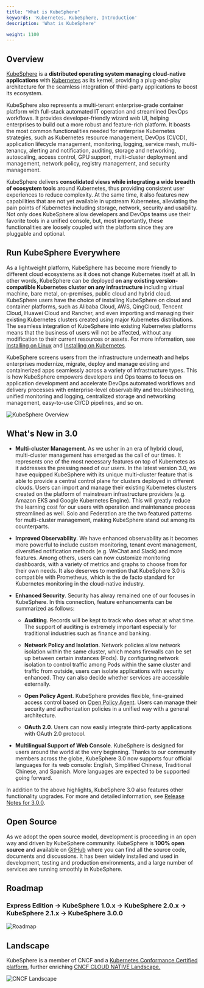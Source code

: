 ```yaml
---
title: "What is KubeSphere"
keywords: 'Kubernetes, KubeSphere, Introduction'
description: 'What is KubeSphere'

weight: 1100
---
```


## Overview

[KubeSphere](https://kubesphere.io) is a **distributed operating system managing cloud-native applications** with [Kubernetes](https://kubernetes.io) as its kernel, providing a plug-and-play architecture for the seamless integration of third-party applications to boost its ecosystem.

KubeSphere also represents a multi-tenant enterprise-grade container platform with full-stack automated IT operation and streamlined DevOps workflows. It provides developer-friendly wizard web UI, helping enterprises to build out a more robust and feature-rich platform. It boasts the most common functionalities needed for enterprise Kubernetes strategies, such as Kubernetes resource management, DevOps (CI/CD), application lifecycle management, monitoring, logging, service mesh, multi-tenancy, alerting and notification, auditing, storage and networking, autoscaling, access control, GPU support, multi-cluster deployment and management, network policy, registry management, and security management.

KubeSphere delivers **consolidated views while integrating a wide breadth of ecosystem tools** around Kubernetes, thus providing consistent user experiences to reduce complexity. At the same time, it also features new capabilities that are not yet available in upstream Kubernetes, alleviating the pain points of Kubernetes including storage, network, security and usability. Not only does KubeSphere allow developers and DevOps teams use their favorite tools in a unified console, but, most importantly, these functionalities are loosely coupled with the platform since they are pluggable and optional.

## Run KubeSphere Everywhere

As a lightweight platform, KubeSphere has become more friendly to different cloud ecosystems as it does not change Kubernetes itself at all. In other words, KubeSphere can be deployed **on any existing version-compatible Kubernetes cluster on any infrastructure** including virtual machine, bare metal, on-premises, public cloud and hybrid cloud. KubeSphere users have the choice of installing KubeSphere on cloud and container platforms, such as Alibaba Cloud, AWS, QingCloud, Tencent Cloud, Huawei Cloud and Rancher, and even importing and managing their existing Kubernetes clusters created using major Kubernetes distributions. The seamless integration of KubeSphere into existing Kubernetes platforms means that the business of users will not be affected, without any modification to their current resources or assets. For more information, see [Installing on Linux](../../installing-on-linux/) and [Installing on Kubernetes](../../installing-on-kubernetes/).

KubeSphere screens users from the infrastructure underneath and helps enterprises modernize, migrate, deploy and manage existing and containerized apps seamlessly across a variety of infrastructure types. This is how KubeSphere empowers developers and Ops teams to focus on application development and accelerate DevOps automated workflows and delivery processes with enterprise-level observability and troubleshooting, unified monitoring and logging, centralized storage and networking management, easy-to-use CI/CD pipelines, and so on.

![KubeSphere Overview](https://pek3b.qingstor.com/kubesphere-docs/png/20200224091526.png)

## What's New in 3.0

- **Multi-cluster Management**. As we usher in an era of hybrid cloud, multi-cluster management has emerged as the call of our times. It represents one of the most necessary features on top of Kubernetes as it addresses the pressing need of our users. In the latest version 3.0, we have equipped KubeSphere with its unique multi-cluster feature that is able to provide a central control plane for clusters deployed in different clouds. Users can import and manage their existing Kubernetes clusters created on the platform of mainstream infrastructure providers (e.g. Amazon EKS and Google Kubernetes Engine). This will greatly reduce the learning cost for our users with operation and maintenance process streamlined as well. Solo and Federation are the two featured patterns for multi-cluster management, making KubeSphere stand out among its counterparts.

- **Improved Observability**. We have enhanced observability as it becomes more powerful to include custom monitoring, tenant event management, diversified notification methods (e.g. WeChat and Slack) and more features. Among others, users can now customize monitoring dashboards, with a variety of metrics and graphs to choose from for their own needs. It also deserves to mention that KubeSphere 3.0 is compatible with Prometheus, which is the de facto standard for Kubernetes monitoring in the cloud-native industry.

- **Enhanced Security**. Security has alway remained one of our focuses in KubeSphere. In this connection, feature enhancements can be summarized as follows:

  - **Auditing**. Records will be kept to track who does what at what time. The support of auditing is extremely important especially for traditional industries such as finance and banking.

  - **Network Policy and Isolation**. Network policies allow network isolation within the same cluster, which means firewalls can be set up between certain instances (Pods). By configuring network isolation to control traffic among Pods within the same cluster and traffic from outside, users can isolate applications with security enhanced. They can also decide whether services are accessible externally.

  - **Open Policy Agent**. KubeSphere provides flexible, fine-grained access control based on [Open Policy Agent](https://www.openpolicyagent.org/). Users can manage their security and authorization policies in a unified way with a general architecture.

  - **OAuth 2.0**. Users can now easily integrate third-party applications with OAuth 2.0 protocol.

- **Multilingual Support of Web Console**. KubeSphere is designed for users around the world at the very beginning. Thanks to our community members across the globe, KubeSphere 3.0 now supports four official languages for its web console: English, Simplified Chinese, Traditional Chinese, and Spanish. More languages are expected to be supported going forward.

In addition to the above highlights, KubeSphere 3.0 also features other functionality upgrades. For more and detailed information, see [Release Notes for 3.0.0](../../release/release-v300/).

## Open Source

As we adopt the open source model, development is proceeding in an open way and driven by KubeSphere community. KubeSphere is **100% open source** and available on [GitHub](https://github.com/kubesphere/) where you can find all the source code, documents and discussions. It has been widely installed and used in development, testing and production environments, and a large number of services are running smoothly in KubeSphere.

## Roadmap

### Express Edition -> KubeSphere 1.0.x -> KubeSphere 2.0.x -> KubeSphere 2.1.x -> KubeSphere 3.0.0

![Roadmap](https://pek3b.qingstor.com/kubesphere-docs/png/20190926000413.png)

## Landscape

KubeSphere is a member of CNCF and a [Kubernetes Conformance Certified platform](https://www.cncf.io/certification/software-conformance/#logos), further enriching [CNCF CLOUD NATIVE Landscape.
](https://landscape.cncf.io/landscape=observability-and-analysis&license=apache-license-2-0)

![CNCF Landscape](https://pek3b.qingstor.com/kubesphere-docs/png/20191011233719.png)
